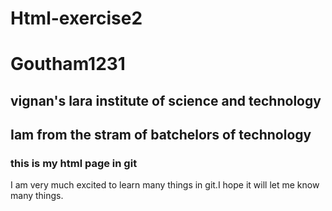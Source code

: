# Html-exercise2
<html>
  <head>
    <h1>Goutham1231</h1>
    <h2>vignan's lara institute of science and technology</h2>
    <h2>Iam from the stram of batchelors of technology</h2>
    <h3>this is my html page in git</h3>
  </head>
  <body>
    I am very much excited to learn many things in git.I hope it will let me know many things.
  </body>
</html>
